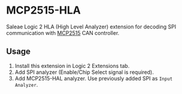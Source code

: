 
# MCP2515-HLA
Saleae Logic 2 HLA (High Level Analyzer) extension for decoding SPI communication with [MCP2515][1] CAN controller.

## Usage
1. Install this extension in Logic 2 Extensions tab.
2. Add SPI analyzer (Enable/Chip Select signal is required).
3. Add MCP2515-HAL analyzer. Use previously added SPI as `Input Analyzer`.


[1]: https://www.microchip.com/en-us/product/mcp2515
